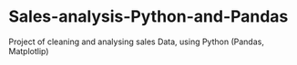 # Sales-analysis-Python-and-Pandas
 Project of cleaning and analysing sales Data, using Python (Pandas, Matplotlip)
